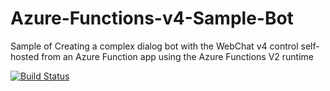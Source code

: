 # Azure-Functions-v4-Sample-Bot
Sample of Creating a complex dialog bot with the WebChat v4 control self-hosted from an Azure Function app using the Azure Functions V2 runtime

[![Build Status](https://williameastbury.visualstudio.com/DemoBotDeploy/_apis/build/status/WillEastbury.Azure-Functions-v4-Sample-Bot?branchName=master)](https://williameastbury.visualstudio.com/DemoBotDeploy/_build/latest?definitionId=34&branchName=master)
